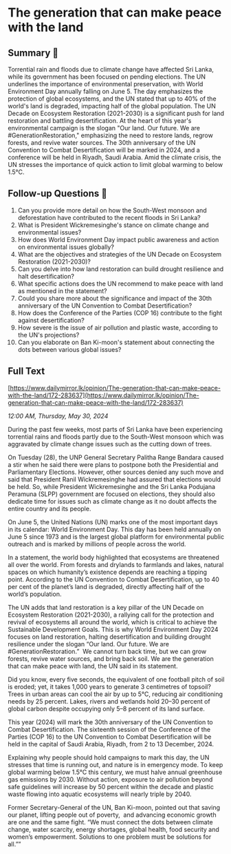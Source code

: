 # The generation that can make peace with the land

## Summary 🤖

Torrential rain and floods due to climate change have affected Sri Lanka, while its government has been focused on pending elections. The UN underlines the importance of environmental preservation, with World Environment Day annually falling on June 5. The day emphasizes the protection of global ecosystems, and the UN stated that up to 40% of the world's land is degraded, impacting half of the global population. The UN Decade on Ecosystem Restoration (2021-2030) is a significant push for land restoration and battling desertification. At the heart of this year's environmental campaign is the slogan "Our land. Our future. We are #GenerationRestoration," emphasizing the need to restore lands, regrow forests, and revive water sources. The 30th anniversary of the UN Convention to Combat Desertification will be marked in 2024, and a conference will be held in Riyadh, Saudi Arabia. Amid the climate crisis, the UN stresses the importance of quick action to limit global warming to below 1.5°C.


## Follow-up Questions 🤖

1. Can you provide more detail on how the South-West monsoon and deforestation have contributed to the recent floods in Sri Lanka?
2. What is President Wickremesinghe's stance on climate change and environmental issues?
3. How does World Environment Day impact public awareness and action on environmental issues globally?
4. What are the objectives and strategies of the UN Decade on Ecosystem Restoration (2021-2030)?
5. Can you delve into how land restoration can build drought resilience and halt desertification?
6. What specific actions does the UN recommend to make peace with land as mentioned in the statement?
7. Could you share more about the significance and impact of the 30th anniversary of the UN Convention to Combat Desertification?
8. How does the Conference of the Parties (COP 16) contribute to the fight against desertification?
9. How severe is the issue of air pollution and plastic waste, according to the UN's projections?
10. Can you elaborate on Ban Ki-moon's statement about connecting the dots between various global issues?

## Full Text

[https://www.dailymirror.lk/opinion/The-generation-that-can-make-peace-with-the-land/172-283637](https://www.dailymirror.lk/opinion/The-generation-that-can-make-peace-with-the-land/172-283637)

*12:00 AM, Thursday, May 30, 2024*

During the past few weeks, most parts of Sri Lanka have been experiencing torrential rains and floods partly due to the South-West monsoon which was aggravated by climate change issues such as the cutting down of trees.

On Tuesday (28), the UNP General Secretary Palitha Range Bandara caused a stir when he said there were plans to postpone both the Presidential and Parliamentary Elections. However, other sources denied any such move and said that President Ranil Wickremesinghe had assured that elections would be held. So, while President Wickremesinghe and the Sri Lanka Podujana Peramuna (SLPP) government are focused on elections, they should also dedicate time for issues such as climate change as it no doubt affects the entire country and its people.

On June 5, the United Nations (UN) marks one of the most important days in its calendar: World Environment Day. This day has been held annually on June 5 since 1973 and is the largest global platform for environmental public outreach and is marked by millions of people across the world.

In a statement, the world body highlighted that ecosystems are threatened all over the world. From forests and drylands to farmlands and lakes, natural spaces on which humanity’s existence depends are reaching a tipping point. According to the UN Convention to Combat Desertification, up to 40 per cent of the planet’s land is degraded, directly affecting half of the world’s population.

The UN adds that land restoration is a key pillar of the UN Decade on Ecosystem Restoration (2021-2030), a rallying call for the protection and revival of ecosystems all around the world, which is critical to achieve the Sustainable Development Goals. This is why World Environment Day 2024 focuses on land restoration, halting desertification and building drought resilience under the slogan “Our land. Our future. We are #GenerationRestoration.”  We cannot turn back time, but we can grow forests, revive water sources, and bring back soil. We are the generation that can make peace with land, the UN said in its statement.

Did you know, every five seconds, the equivalent of one football pitch of soil is eroded; yet, it takes 1,000 years to generate 3 centimetres of topsoil? Trees in urban areas can cool the air by up to 5°C, reducing air conditioning needs by 25 percent. Lakes, rivers and wetlands hold 20–30 percent of global carbon despite occupying only 5–8 percent of its land surface.

This year (2024) will mark the 30th anniversary of the UN Convention to Combat Desertification. The sixteenth session of the Conference of the Parties (COP 16) to the UN Convention to Combat Desertification will be held in the capital of Saudi Arabia, Riyadh, from 2 to 13 December, 2024.

Explaining why people should hold campaigns to mark this day, the UN stresses that time is running out, and nature is in emergency mode. To keep global warming below 1.5°C this century, we must halve annual greenhouse gas emissions by 2030. Without action, exposure to air pollution beyond safe guidelines will increase by 50 percent within the decade and plastic waste flowing into aquatic ecosystems will nearly triple by 2040.

Former Secretary-General of the UN, Ban Ki-moon, pointed out that saving our planet, lifting people out of poverty,  and advancing economic growth are one and the same fight. “We must connect the dots between climate change, water scarcity, energy shortages, global health, food security and women’s empowerment. Solutions to one problem must be solutions for all.””

